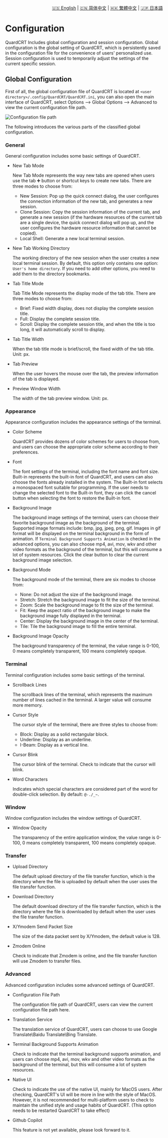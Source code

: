 <div style="text-align: right"><a href="../../en/latest/configuration.html">🇺🇸 English</a> | <a href="../../zh-cn/latest/configuration.html">🇨🇳 简体中文</a> | <a href="../../zh-tw/latest/configuration.html">🇭🇰 繁體中文</a> | <a href="../../ja/latest/configuration.html">🇯🇵 日本語</a></div>

# Configuration

QuardCRT Includes global configuration and session configuration. Global configuration is the global setting of QuardCRT, which is persistently saved in the configuration file for the convenience of users' personalized use. Session configuration is used to temporarily adjust the settings of the current specific session.

## Global Configuration

First of all, the global configuration file of QuardCRT is located at `<user directory>/.config/QuardCRT/QuardCRT.ini`, you can also open the main interface of QuardCRT, select Options --> Global Options --> Advanced to view the current configuration file path.

![Configuration file path](./img/configuration_1.png)

The following introduces the various parts of the classified global configuration.

### General

General configuration includes some basic settings of QuardCRT.

- New Tab Mode

    New Tab Mode represents the way new tabs are opened when users use the tab ➕ button or shortcut keys to create new tabs. There are three modes to choose from:

    - New Session: Pop up the quick connect dialog, the user configures the connection information of the new tab, and generates a new session.
    - Clone Session: Copy the session information of the current tab, and generate a new session (if the hardware resources of the current tab are a single device, the quick connect dialog will pop up, and the user configures the hardware resource information that cannot be copied).
    - Local Shell: Generate a new local terminal session.

- New Tab Working Directory

    The working directory of the new session when the user creates a new local terminal session. By default, this option only contains one option: `User's home directory`. If you need to add other options, you need to add them to the directory bookmarks.

- Tab Title Mode

    Tab Title Mode represents the display mode of the tab title. There are three modes to choose from:

    - Brief: Fixed width display, does not display the complete session title.
    - Full: Display the complete session title.
    - Scroll: Display the complete session title, and when the title is too long, it will automatically scroll to display.

- Tab Title Width

    When the tab title mode is brief/scroll, the fixed width of the tab title. Unit: px.

- Tab Preview

    When the user hovers the mouse over the tab, the preview information of the tab is displayed.

- Preview Window Width

    The width of the tab preview window. Unit: px.

### Appearance

Appearance configuration includes the appearance settings of the terminal.

- Color Scheme

    QuardCRT provides dozens of color schemes for users to choose from, and users can choose the appropriate color scheme according to their preferences.

- Font
    
    The font settings of the terminal, including the font name and font size. Built-in represents the built-in font of QuardCRT, and users can also choose the fonts already installed in the system. The Built-in font selects a monospaced font suitable for programming. If the user needs to change the selected font to the Built-in font, they can click the cancel button when selecting the font to restore the Built-in font.

- Background Image

    The background image settings of the terminal, users can choose their favorite background image as the background of the terminal. Supported image formats include: bmp, jpg, jpeg, png, gif. Images in gif format will be displayed on the terminal background in the form of animation. If `Terminal Background Supports Animation` is checked in the advanced options, you can also choose mp4, avi, mov, wkv and other video formats as the background of the terminal, but this will consume a lot of system resources. Click the clear button to clear the current background image selection.

- Background Mode

    The background mode of the terminal, there are six modes to choose from:

    - None: Do not adjust the size of the background image.
    - Stretch: Stretch the background image to fit the size of the terminal.
    - Zoom: Scale the background image to fit the size of the terminal.
    - Fit: Keep the aspect ratio of the background image to make the background image fully displayed in the terminal.
    - Center: Display the background image in the center of the terminal.
    - Tile: Tile the background image to fill the entire terminal.

- Background Image Opacity

    The background transparency of the terminal, the value range is 0-100, 0 means completely transparent, 100 means completely opaque.

### Terminal

Terminal configuration includes some basic settings of the terminal.

- Scrollback Lines

    The scrollback lines of the terminal, which represents the maximum number of lines cached in the terminal. A larger value will consume more memory.

- Cursor Style

    The cursor style of the terminal, there are three styles to choose from:

    - Block: Display as a solid rectangular block.
    - Underline: Display as an underline.
    - I-Beam: Display as a vertical line.

- Cursor Blink

    The cursor blink of the terminal. Check to indicate that the cursor will blink.

- Word Characters

    Indicates which special characters are considered part of the word for double-click selection. By default: `@-./_~`.

### Window

Window configuration includes the window settings of QuardCRT.

- Window Opacity

    The transparency of the entire application window, the value range is 0-100, 0 means completely transparent, 100 means completely opaque.

### Transfer

- Upload Directory

    The default upload directory of the file transfer function, which is the directory where the file is uploaded by default when the user uses the file transfer function.

- Download Directory

    The default download directory of the file transfer function, which is the directory where the file is downloaded by default when the user uses the file transfer function.

- X/Ymodem Send Packet Size

    The size of the data packet sent by X/Ymodem, the default value is 128.

- Zmodem Online

    Check to indicate that Zmodem is online, and the file transfer function will use Zmodem to transfer files.

### Advanced

Advanced configuration includes some advanced settings of QuardCRT.

- Configuration File Path

    The configuration file path of QuardCRT, users can view the current configuration file path here.

- Translation Service
    
    The translation service of QuardCRT, users can choose to use Google Translate\Baidu Translate\Bing Translate.

- Terminal Background Supports Animation

    Check to indicate that the terminal background supports animation, and users can choose mp4, avi, mov, wkv and other video formats as the background of the terminal, but this will consume a lot of system resources.

- Native UI

    Check to indicate the use of the native UI, mainly for MacOS users. After checking, QuardCRT's UI will be more in line with the style of MacOS. However, it is not recommended for multi-platform users to check to maintain the unified style and usage habits of QuardCRT. (This option needs to be restarted QuardCRT to take effect)

- Github Copilot

    This feature is not yet available, please look forward to it.
